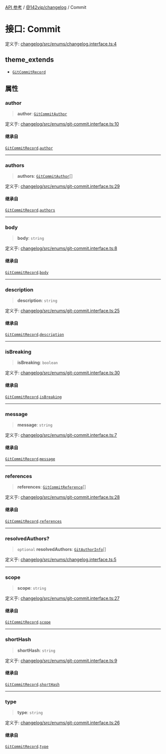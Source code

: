 [API 参考](../wiki/Home) / [@142vip/changelog](../wiki/@142vip.changelog) / Commit

# 接口: Commit

定义于: [changelog/src/enums/changelog.interface.ts:4](https://github.com/142vip/core-x/blob/567cadf3a9f5104aada595325cfb94d08a88f92f/packages/changelog/src/enums/changelog.interface.ts#L4)

## theme_extends

- [`GitCommitRecord`](../wiki/@142vip.changelog.%E6%8E%A5%E5%8F%A3.GitCommitRecord)

## 属性

### author

> **author**: [`GitCommitAuthor`](../wiki/@142vip.changelog.%E6%8E%A5%E5%8F%A3.GitCommitAuthor)

定义于: [changelog/src/enums/git-commit.interface.ts:10](https://github.com/142vip/core-x/blob/567cadf3a9f5104aada595325cfb94d08a88f92f/packages/changelog/src/enums/git-commit.interface.ts#L10)

#### 继承自

[`GitCommitRecord`](../wiki/@142vip.changelog.%E6%8E%A5%E5%8F%A3.GitCommitRecord).[`author`](../wiki/@142vip.changelog.%E6%8E%A5%E5%8F%A3.GitCommitRecord#author)

***

### authors

> **authors**: [`GitCommitAuthor`](../wiki/@142vip.changelog.%E6%8E%A5%E5%8F%A3.GitCommitAuthor)[]

定义于: [changelog/src/enums/git-commit.interface.ts:29](https://github.com/142vip/core-x/blob/567cadf3a9f5104aada595325cfb94d08a88f92f/packages/changelog/src/enums/git-commit.interface.ts#L29)

#### 继承自

[`GitCommitRecord`](../wiki/@142vip.changelog.%E6%8E%A5%E5%8F%A3.GitCommitRecord).[`authors`](../wiki/@142vip.changelog.%E6%8E%A5%E5%8F%A3.GitCommitRecord#authors)

***

### body

> **body**: `string`

定义于: [changelog/src/enums/git-commit.interface.ts:8](https://github.com/142vip/core-x/blob/567cadf3a9f5104aada595325cfb94d08a88f92f/packages/changelog/src/enums/git-commit.interface.ts#L8)

#### 继承自

[`GitCommitRecord`](../wiki/@142vip.changelog.%E6%8E%A5%E5%8F%A3.GitCommitRecord).[`body`](../wiki/@142vip.changelog.%E6%8E%A5%E5%8F%A3.GitCommitRecord#body)

***

### description

> **description**: `string`

定义于: [changelog/src/enums/git-commit.interface.ts:25](https://github.com/142vip/core-x/blob/567cadf3a9f5104aada595325cfb94d08a88f92f/packages/changelog/src/enums/git-commit.interface.ts#L25)

#### 继承自

[`GitCommitRecord`](../wiki/@142vip.changelog.%E6%8E%A5%E5%8F%A3.GitCommitRecord).[`description`](../wiki/@142vip.changelog.%E6%8E%A5%E5%8F%A3.GitCommitRecord#description)

***

### isBreaking

> **isBreaking**: `boolean`

定义于: [changelog/src/enums/git-commit.interface.ts:30](https://github.com/142vip/core-x/blob/567cadf3a9f5104aada595325cfb94d08a88f92f/packages/changelog/src/enums/git-commit.interface.ts#L30)

#### 继承自

[`GitCommitRecord`](../wiki/@142vip.changelog.%E6%8E%A5%E5%8F%A3.GitCommitRecord).[`isBreaking`](../wiki/@142vip.changelog.%E6%8E%A5%E5%8F%A3.GitCommitRecord#isbreaking)

***

### message

> **message**: `string`

定义于: [changelog/src/enums/git-commit.interface.ts:7](https://github.com/142vip/core-x/blob/567cadf3a9f5104aada595325cfb94d08a88f92f/packages/changelog/src/enums/git-commit.interface.ts#L7)

#### 继承自

[`GitCommitRecord`](../wiki/@142vip.changelog.%E6%8E%A5%E5%8F%A3.GitCommitRecord).[`message`](../wiki/@142vip.changelog.%E6%8E%A5%E5%8F%A3.GitCommitRecord#message)

***

### references

> **references**: [`GitCommitReference`](../wiki/@142vip.changelog.%E6%8E%A5%E5%8F%A3.GitCommitReference)[]

定义于: [changelog/src/enums/git-commit.interface.ts:28](https://github.com/142vip/core-x/blob/567cadf3a9f5104aada595325cfb94d08a88f92f/packages/changelog/src/enums/git-commit.interface.ts#L28)

#### 继承自

[`GitCommitRecord`](../wiki/@142vip.changelog.%E6%8E%A5%E5%8F%A3.GitCommitRecord).[`references`](../wiki/@142vip.changelog.%E6%8E%A5%E5%8F%A3.GitCommitRecord#references)

***

### resolvedAuthors?

> `optional` **resolvedAuthors**: [`GitAuthorInfo`](../wiki/@142vip.changelog.%E6%8E%A5%E5%8F%A3.GitAuthorInfo)[]

定义于: [changelog/src/enums/changelog.interface.ts:5](https://github.com/142vip/core-x/blob/567cadf3a9f5104aada595325cfb94d08a88f92f/packages/changelog/src/enums/changelog.interface.ts#L5)

***

### scope

> **scope**: `string`

定义于: [changelog/src/enums/git-commit.interface.ts:27](https://github.com/142vip/core-x/blob/567cadf3a9f5104aada595325cfb94d08a88f92f/packages/changelog/src/enums/git-commit.interface.ts#L27)

#### 继承自

[`GitCommitRecord`](../wiki/@142vip.changelog.%E6%8E%A5%E5%8F%A3.GitCommitRecord).[`scope`](../wiki/@142vip.changelog.%E6%8E%A5%E5%8F%A3.GitCommitRecord#scope)

***

### shortHash

> **shortHash**: `string`

定义于: [changelog/src/enums/git-commit.interface.ts:9](https://github.com/142vip/core-x/blob/567cadf3a9f5104aada595325cfb94d08a88f92f/packages/changelog/src/enums/git-commit.interface.ts#L9)

#### 继承自

[`GitCommitRecord`](../wiki/@142vip.changelog.%E6%8E%A5%E5%8F%A3.GitCommitRecord).[`shortHash`](../wiki/@142vip.changelog.%E6%8E%A5%E5%8F%A3.GitCommitRecord#shorthash)

***

### type

> **type**: `string`

定义于: [changelog/src/enums/git-commit.interface.ts:26](https://github.com/142vip/core-x/blob/567cadf3a9f5104aada595325cfb94d08a88f92f/packages/changelog/src/enums/git-commit.interface.ts#L26)

#### 继承自

[`GitCommitRecord`](../wiki/@142vip.changelog.%E6%8E%A5%E5%8F%A3.GitCommitRecord).[`type`](../wiki/@142vip.changelog.%E6%8E%A5%E5%8F%A3.GitCommitRecord#type)
